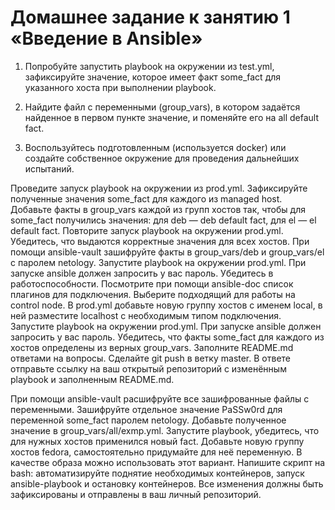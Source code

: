 # Домашнее задание к занятию 1 «Введение в Ansible»


1. Попробуйте запустить playbook на окружении из test.yml, зафиксируйте значение, которое имеет факт some_fact для указанного хоста при выполнении playbook.

  
2. Найдите файл с переменными (group_vars), в котором задаётся найденное в первом пункте значение, и поменяйте его на all default fact.
  
3. Воспользуйтесь подготовленным (используется docker) или создайте собственное окружение для проведения дальнейших испытаний.


 
 Проведите запуск playbook на окружении из prod.yml. Зафиксируйте полученные значения some_fact для каждого из managed host. Добавьте факты в group_vars каждой из групп хостов так, чтобы для some_fact получились значения: для deb — deb default fact, для el — el default fact. Повторите запуск playbook на окружении prod.yml. Убедитесь, что выдаются корректные значения для всех хостов. При помощи ansible-vault зашифруйте факты в group_vars/deb и group_vars/el с паролем netology. Запустите playbook на окружении prod.yml. При запуске ansible должен запросить у вас пароль. Убедитесь в работоспособности. Посмотрите при помощи ansible-doc список плагинов для подключения. Выберите подходящий для работы на control node. В prod.yml добавьте новую группу хостов с именем local, в ней разместите localhost с необходимым типом подключения. Запустите playbook на окружении prod.yml. При запуске ansible должен запросить у вас пароль. Убедитесь, что факты some_fact для каждого из хостов определены из верных group_vars. Заполните README.md ответами на вопросы. Сделайте git push в ветку master. В ответе отправьте ссылку на ваш открытый репозиторий с изменённым playbook и заполненным README.md.

При помощи ansible-vault расшифруйте все зашифрованные файлы с переменными. Зашифруйте отдельное значение PaSSw0rd для переменной some_fact паролем netology. Добавьте полученное значение в group_vars/all/exmp.yml. Запустите playbook, убедитесь, что для нужных хостов применился новый fact. Добавьте новую группу хостов fedora, самостоятельно придумайте для неё переменную. В качестве образа можно использовать этот вариант. Напишите скрипт на bash: автоматизируйте поднятие необходимых контейнеров, запуск ansible-playbook и остановку контейнеров. Все изменения должны быть зафиксированы и отправлены в ваш личный репозиторий.

